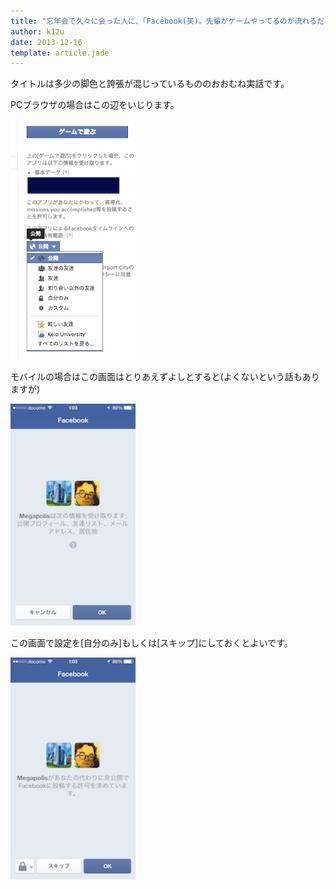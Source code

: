 ```yaml
---
title: "忘年会で久々に会った人に、「Facebook(笑)。先輩がゲームやってるのが流れるだけなんで見ないです(笑)」と言われないための業界人としてのたしなみ"
author: k12u
date: 2013-12-16
template: article.jade
---
```

タイトルは多少の脚色と誇張が混じっているもののおおむね実話です。

PCブラウザの場合はこの辺をいじります。

<img src="/articles/howto-suppress-spamming-your-facebook-timeline/desktop.png" width="200">

モバイルの場合はこの画面はとりあえずよしとすると(よくないという話もありますが)

<img src="/articles/howto-suppress-spamming-your-facebook-timeline/mobile_profile.png" width="200">

この画面で設定を[自分のみ]もしくは[スキップ]にしておくとよいです。

<img src="/articles/howto-suppress-spamming-your-facebook-timeline/mobile_timeline.png" width="200">
